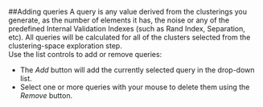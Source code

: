 ##Adding queries 
A query is any value derived from the clusterings you generate, as the number of elements it has, the noise or any of the predefined
Internal Validation Indexes (such as Rand Index, Separation, etc). All queries will be calculated for all of the clusters selected
from the clustering-space exploration step.  
Use the list controls to add or remove queries:  
- The *Add* button will add the currently selected query in the drop-down list. 
- Select one or more queries with your mouse to delete them using the *Remove* button.